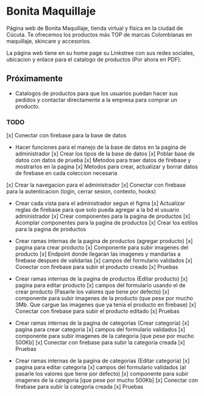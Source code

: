 # Bonita Maquillaje

Página web de Bonita Maquillaje, tienda virtual y física en la ciudad de Cúcuta. Te ofrecemos los productos más TOP de marcas Colombianas en maquillaje, skincare y accesorios.

La página web tiene en su home page su Linkstree con sus redes sociales, ubicacion y enlace para el catalogo de productos (Por ahora en PDF).

## Próximamente

- Catalogos de productos para que los usuarios puedan hacer sus pedidos y contactar directamente a la empresa para comprar un producto.

### TODO

[x] Conectar con firebase para la base de datos

- Hacer funciones para el manejo de la base de datos en la pagina de administrador 
  [x] Crear los tipos de la base de datos
  [x] Poblar base de datos con datos de prueba
  [x] Metodos para traer datos de firebase y mostrarlos en la pagina
  [x] Metodos para crear, actualizar y borrar datos de firebase en cada coleccion necesaria

[x] Crear la navegacion para el administrador
[x] Conectar con firebase para la autenticacion (login, cerrar sesion, contexto, hooks)

- Crear cada vista para el administrador segun el figma
  [x] Actualizar reglas de firebase para que solo pueda agregar a la bd el usuario administrador
  [x] Crear componentes para la pagina de productos
  [x] Acomplar componentes para la pagina de productos
  [x] Crear los estilos para la pagina de productos

- Crear ramas internas de la pagina de productos (agregar producto)
  [x] pagina para crear producto
  [x] Componente para subir imagenes del producto
  [x] Endpoint donde llegaran las imagenes y mandarlas a firebase despues de validarlas
  [x] campos del formulario validados 
  [x] Conectar con firebase para subir el producto creado
  [x] Pruebas

- Crear ramas internas de la pagina de productos (Editar producto)
  [x] pagina para editar producto
  [x] campos del formulario usando el de crear producto (Pasarle los valores que tiene por defecto) 
  [x] componente para subir imagenes de la producto (que pese por mucho 3Mb. Que cargue las imagenes que ya tenia el producto en firebase)
  [x] Conectar con firebase para subir el producto editado
  [x] Pruebas

- Crear ramas internas de la pagina de categorias (Crear categoria)
  [x] pagina para crear categoria
  [x] campos del formulario validados 
  [x] componente para subir imagenes de la categoria [que pese por mucho 500Kb]
  [x] Conectar con firebase para subir la categoria creada
  [x] Pruebas

- Crear ramas internas de la pagina de categorias (Editar categoria)
  [x] pagina para editar categoria
  [x] campos del formulario validados (al pasarle los valores que tiene por defecto)
  [x] componente para subir imagenes de la categoria [que pese por mucho 500Kb]
  [x] Conectar con firebase para subir la categoria creada
  [x] Pruebas
